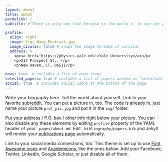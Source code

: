 ```yaml
---
layout: about
title: about
permalink: /
subtitle: #"There is only one true heroism in the world \: to see the world as it is, and to love it" - Roman Rolland

profile:
  align: right
  image: Yiqi_Wang_Portrait.jpg
  image_cicular: false # crops the image to make it circular
  address: >
    <p><a href='https://physics.yale.edu'>Yale University</a></p>
    <p>217 Prospect St.，</p>
    <p>New Haven, CT, 06511</p>

news: true  # includes a list of news items
selected_papers: true # includes a list of papers marked as "selected={true}"
social: true  # includes social icons at the bottom of the page
---
```



Write your biography here. Tell the world about yourself. Link to your favorite [subreddit](http://reddit.com). You can put a picture in, too. The code is already in, just name your picture `prof_pic.jpg` and put it in the `img/` folder.

Put your address / P.O. box / other info right below your picture. You can also disable any these elements by editing `profile` property of the YAML header of your `_pages/about.md`. Edit `_bibliography/papers.bib` and Jekyll will render your [publications page](/al-folio/publications/) automatically.

Link to your social media connections, too. This theme is set up to use [Font Awesome icons](http://fortawesome.github.io/Font-Awesome/) and [Academicons](https://jpswalsh.github.io/academicons/), like the ones below. Add your Facebook, Twitter, LinkedIn, Google Scholar, or just disable all of them.
